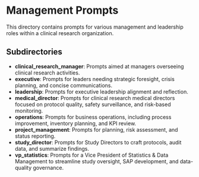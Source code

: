 # Management Prompts

This directory contains prompts for various management and leadership roles within a clinical research organization.

## Subdirectories

- **clinical_research_manager**: Prompts aimed at managers overseeing clinical research activities.
- **executive**: Prompts for leaders needing strategic foresight, crisis planning, and concise communications.
- **leadership**: Prompts for executive leadership alignment and reflection.
- **medical_director**: Prompts for clinical research medical directors focused on protocol quality, safety surveillance, and risk-based monitoring.
- **operations**: Prompts for business operations, including process improvement, inventory planning, and KPI review.
- **project_management**: Prompts for planning, risk assessment, and status reporting.
- **study_director**: Prompts for Study Directors to craft protocols, audit data, and summarize findings.
- **vp_statistics**: Prompts for a Vice President of Statistics & Data Management to streamline study oversight, SAP development, and data-quality governance.
